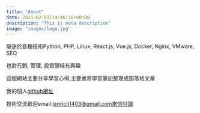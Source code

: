 ```yaml
---
title: "About"
date: 2021-02-01T14:46:10+08:00
description: "This is meta description"
image: "images/logo.jpg"
---
```


癡迷於各種技術Python, PHP, Linux, React.js, Vue.js, Docker, Nginx, VMware, SEO

也對行銷, 管理, 投資領域有興趣

這個網站主要分享學習心得,主要會將學習筆記整理成部落格文章

我的個人[github網址](https://github.com/benzhub)

技術交流歡迎email:lenrich1403@gmail.com來信討論

